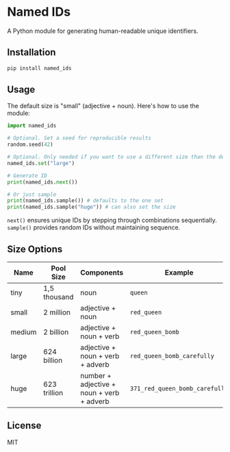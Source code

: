 # Named IDs

A Python module for generating human-readable unique identifiers.

## Installation

```bash
pip install named_ids
```

## Usage

The default size is "small" (adjective + noun). Here's how to use the module:

```python
import named_ids

# Optional. Set a seed for reproducible results
random.seed(42)

# Optional. Only needed if you want to use a different size than the default (small)
named_ids.set("large")

# Generate ID
print(named_ids.next())

# Or just sample 
print(named_ids.sample()) # defaults to the one set
print(named_ids.sample("huge")) # can also set the size
```

`next()` ensures unique IDs by stepping through combinations sequentially. `sample()` provides random IDs without maintaining sequence.

## Size Options

| Name   | Pool Size           | Components               | Example             |
|--------|---------------------|--------------------------|---------------------|
| tiny   | 1,5 thousand               | noun                     | `queen`             |
| small  | 2 million           | adjective + noun         | `red_queen`         |
| medium | 2 billion       | adjective + noun + verb  | `red_queen_bomb`  |
| large  | 624 billion     | adjective + noun + verb + adverb | `red_queen_bomb_carefully` |
| huge   | 623 trillion | number + adjective + noun + verb + adverb | `371_red_queen_bomb_carefully` |

## License

MIT
